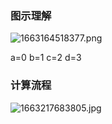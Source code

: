 ### 图示理解
![1663164518377.png](https://oss.zaqbest.com/images/2022/09/14/6321e06832995.png)

a=0
b=1
c=2
d=3

### 计算流程
![1663217683805.jpg](https://oss.zaqbest.com/images/2022/09/15/6322b0371a2b4.jpg)
